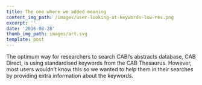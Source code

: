```yaml
---
title: The one where we added meaning
content_img_path: /images/user-looking-at-keywords-low-res.png
excerpt: ''
date: '2016-08-28'
thumb_img_path: images/art.svg
template: post
---
```

<section class="content case-study-detail">
The optimum way for researchers to search CABI’s abstracts database, CAB Direct, is using standardised keywords from the CAB Thesaurus. However, most users wouldn’t know this so we wanted to help them in their searches by providing extra information about the keywords.
</section>

